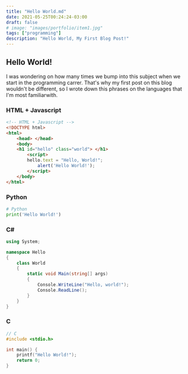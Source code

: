 ```yaml
---
title: "Hello World.md"
date: 2021-05-25T00:24:24-03:00
draft: false
# image: "images/portfolio/item1.jpg"
tags: ["programming"]
description: "Hello World, My First Blog Post!"
---
```


## Hello World!

I was wondering on how many times we bump into this subject when we start in the programming carrer.
That's why my first post on this blog wouldn't be different, so I wrote down this phrases on the languages that I'm most familiarwith.

### HTML + Javascript

```HTML
<!-- HTML + Javascript -->
<!DOCTYPE html>
<html>
    <head> </head>
    <body>
	<h1 id="hello" class="world"> </h1>
        <script>
	    hello.text = "Hello, World!";
            alert('Hello World!');
        </script>
    </body>
</html>
```

### Python

```python
# Python
print('Hello World!')
```

### C#

```C#
using System;

namespace Hello
{
    class World
    {
        static void Main(string[] args)
        {
            Console.WriteLine("Hello, world!");
            Console.ReadLine();
        }
    }
}
```

### C

```C
// C
#include <stdio.h>

int main() {
    printf("Hello World!");
    return 0;
}

```

